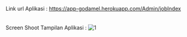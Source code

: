 Link url Aplikasi : https://app-godamel.herokuapp.com/Admin/jobIndex
<br>
<br>
<br>Screen Shoot Tampilan Aplikasi : ![1](https://user-images.githubusercontent.com/32033336/69486514-ec384400-0e7e-11ea-9d8c-aa62ba7ba7d9.jpg)


